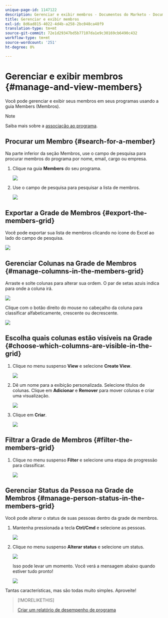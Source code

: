 ```yaml
---
unique-page-id: 1147122
description: Gerenciar e exibir membros - Documentos do Marketo - Documentação do produto
title: Gerenciar e exibir membros
exl-id: 8d6ad815-4022-4d4b-a258-2bc048ca48f9
translation-type: tm+mt
source-git-commit: 72e1d29347bd5b77107da1e9c30169cb6490c432
workflow-type: tm+mt
source-wordcount: '251'
ht-degree: 0%

---
```


# Gerenciar e exibir membros {#manage-and-view-members}

Você pode gerenciar e exibir seus membros em seus programas usando a guia Members (Membros).

>[!NOTE]
>
>Saiba mais sobre a [associação ao programa](/help/marketo/product-docs/core-marketo-concepts/programs/creating-programs/understanding-program-membership.md).

## Procurar um Membro {#search-for-a-member}

Na parte inferior da seção Membros, use o campo de pesquisa para procurar membros do programa por nome, email, cargo ou empresa.

1. Clique na guia **Members** do seu programa.

   ![](assets/image2014-10-1-16-3a0-3a29.png)

1. Use o campo de pesquisa para pesquisar a lista de membros.

   ![](assets/image2014-10-1-16-3a7-3a20.png)

## Exportar a Grade de Membros {#export-the-members-grid}

Você pode exportar sua lista de membros clicando no ícone do Excel ao lado do campo de pesquisa.

![](assets/image2014-10-1-16-3a9-3a55.png)

## Gerenciar Colunas na Grade de Membros {#manage-columns-in-the-members-grid}

Arraste e solte colunas para alterar sua ordem. O par de setas azuis indica para onde a coluna irá.

![](assets/image2014-10-1-16-3a25-3a30.png)

Clique com o botão direito do mouse no cabeçalho da coluna para classificar alfabeticamente, crescente ou decrescente.

![](assets/image2014-10-1-17-3a3-3a28.png)

## Escolha quais colunas estão visíveis na Grade {#choose-which-columns-are-visible-in-the-grid}

1. Clique no menu suspenso **View** e selecione **Create View**.

   ![](assets/image2014-10-1-16-3a32-3a43.png)

1. Dê um nome para a exibição personalizada. Selecione títulos de colunas. Clique em **Adicionar** e **Remover** para mover colunas e criar uma visualização.

   ![](assets/image2014-10-1-16-3a36-3a52.png)

1. Clique em **Criar**.

   ![](assets/image2014-10-1-16-3a38-3a7.png)

## Filtrar a Grade de Membros {#filter-the-members-grid}

1. Clique no menu suspenso **Filter** e selecione uma etapa de progressão para classificar.

   ![](assets/image2014-10-1-16-3a42-3a4.png)

## Gerenciar Status da Pessoa na Grade de Membros {#manage-person-status-in-the-members-grid}

Você pode alterar o status de suas pessoas dentro da grade de membros.

1. Mantenha pressionada a tecla **Ctrl/Cmd** e selecione as pessoas.

   ![](assets/image2014-10-1-16-3a44-3a27.png)

1. Clique no menu suspenso **Alterar status** e selecione um status.

   ![](assets/image2014-10-1-16-3a47-3a45.png)

   Isso pode levar um momento. Você verá a mensagem abaixo quando estiver tudo pronto!

   ![](assets/changestatusconfirm.png)

Tantas características, mas são todas muito simples. Aproveite!

>[!MORELIKETHIS]
>
>[Criar um relatório de desempenho de programa](/help/marketo/product-docs/core-marketo-concepts/programs/program-performance-report/create-a-program-performance-report.md)
